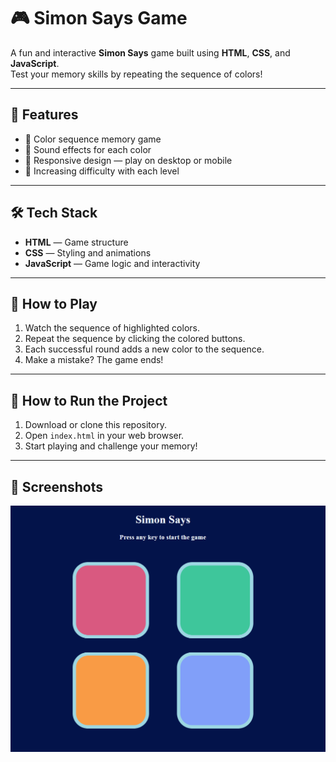 # 🎮 Simon Says Game

A fun and interactive **Simon Says** game built using **HTML**, **CSS**, and **JavaScript**.  
Test your memory skills by repeating the sequence of colors!

---

## 🧩 Features

- 🎨 Color sequence memory game
- 🎵 Sound effects for each color
- 🚀 Responsive design — play on desktop or mobile
- 🔁 Increasing difficulty with each level

---

## 🛠️ Tech Stack

- **HTML** — Game structure
- **CSS** — Styling and animations
- **JavaScript** — Game logic and interactivity

---

## 🚀 How to Play

1. Watch the sequence of highlighted colors.
2. Repeat the sequence by clicking the colored buttons.
3. Each successful round adds a new color to the sequence.
4. Make a mistake? The game ends!

---

## 📂 How to Run the Project

1. Download or clone this repository.
2. Open `index.html` in your web browser.
3. Start playing and challenge your memory!

---

## 📸 Screenshots

![Game Screenshot](game.png)

